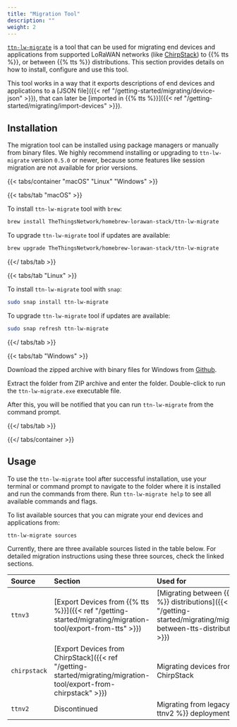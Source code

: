 ```yaml
---
title: "Migration Tool"
description: ""
weight: 2
---
```


[`ttn-lw-migrate`](https://github.com/TheThingsNetwork/lorawan-stack-migrate) is a tool that can be used for migrating end devices and applications from supported LoRaWAN networks (like [ChirpStack](https://www.chirpstack.io/)) to {{% tts %}}, or between {{% tts %}} distributions. This section provides details on how to install, configure and use this tool.

<!--more-->

This tool works in a way that it exports descriptions of end devices and applications to a [JSON file]({{< ref "/getting-started/migrating/device-json" >}}), that can later be [imported in {{% tts %}}]({{< ref "/getting-started/migrating/import-devices" >}}).

## Installation

The migration tool can be installed using package managers or manually from binary files. We highly recommend installing or upgrading to `ttn-lw-migrate` version `0.5.0` or newer, because some features like session migration are not available for prior versions.

{{< tabs/container "macOS" "Linux" "Windows" >}}

{{< tabs/tab "macOS" >}}

To install `ttn-lw-migrate` tool with `brew`:

```bash
brew install TheThingsNetwork/homebrew-lorawan-stack/ttn-lw-migrate
```

To upgrade `ttn-lw-migrate` tool if updates are available:

```bash
brew upgrade TheThingsNetwork/homebrew-lorawan-stack/ttn-lw-migrate
```

{{</ tabs/tab >}}

{{< tabs/tab "Linux" >}}

To install `ttn-lw-migrate` tool with `snap`:

```bash
sudo snap install ttn-lw-migrate
```

To upgrade `ttn-lw-migrate` tool if updates are available:

```bash
sudo snap refresh ttn-lw-migrate
```

{{</ tabs/tab >}}

{{< tabs/tab "Windows" >}}

Download the zipped archive with binary files for Windows from [Github](https://github.com/TheThingsNetwork/lorawan-stack-migrate/releases).

Extract the folder from ZIP archive and enter the folder. Double-click to run the `ttn-lw-migrate.exe` executable file.

After this, you will be notified that you can run `ttn-lw-migrate` from the command prompt.

{{</ tabs/tab >}}

{{</ tabs/container >}}

## Usage

To use the `ttn-lw-migrate` tool after successful installation, use your terminal or command prompt to navigate to the folder where it is installed and run the commands from there. Run `ttn-lw-migrate help` to see all available commands and flags.

To list available sources that you can migrate your end devices and applications from:

```bash
ttn-lw-migrate sources
```

Currently, there are three available sources listed in the table below. For detailed migration instructions using these three sources, check the linked sections.

|   Source  |   Section |   Used for    |
| :----------- | :---------------------------------------------------------------------------------------------------------------------------------- | :------------------------ |
| `ttnv3`      | [Export Devices from {{% tts %}}]({{< ref "/getting-started/migrating/migration-tool/export-from-tts" >}}) | [Migrating between {{% tts %}} distributions]({{< ref "/getting-started/migrating/migrating-between-tts-distributions" >}})
| `chirpstack` | [Export Devices from ChirpStack]({{< ref "/getting-started/migrating/migration-tool/export-from-chirpstack" >}})            |  Migrating devices from ChirpStack
| `ttnv2`      | Discontinued | Migrating from legacy {{% ttnv2 %}} deployments
